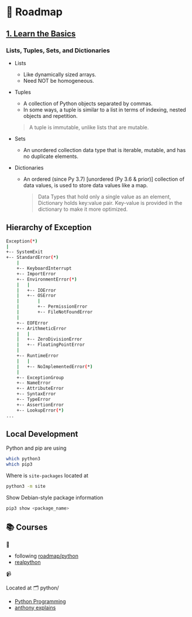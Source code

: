# 🌅 Roadmap

## [1. Learn the Basics](https://trello.com/c/EDFcfSj8/56-1-learn-the-basics)

### Lists, Tuples, Sets, and Dictionaries

- Lists

  - Like dynamically sized arrays.
  - Need NOT be homogeneous.

- Tuples

  - A collection of Python objects separated by commas.
  - In some ways, a tuple is similar to a list in terms of indexing, nested objects and repetition.

  > A tuple is immutable, unlike lists that are mutable.

- Sets

  - An unordered collection data type that is iterable, mutable, and has no duplicate elements.

- Dictionaries

  - An ordered (since Py 3.7) [unordered (Py 3.6 & prior)] collection of data values, is used to store data values like a map.

    > Data Types that hold only a single value as an element, <br/>
    > Dictionary holds key:value pair. Key-value is provided in the dictionary to make it more optimized.

## Hierarchy of Exception

```bash
Exception(*)
|
+-- SystemExit
+-- StandardError(*)
    |
    +-- KeyboardInterrupt
    +-- ImportError
    +-- EnvironmentError(*)
    |   |
    |   +-- IOError
    |   +-- OSError
    |       |
    |       +-- PermissionError
    |       +-- FileNotFoundError
    |
    +-- EOFError
    +-- ArithmeticError
    |   |
    |   +-- ZeroDivisionError
    |   +-- FloatingPointError
    |
    +-- RuntimeError
    |   |
    |   +-- NoImplementedError(*)
    |
    +-- ExceptionGroup
    +-- NameError
    +-- AttributeError
    +-- SyntaxError
    +-- TypeError
    +-- AssertionError
    +-- LookupError(*)
...
```

## Local Development

Python and pip are using

```bash
which python3
which pip3
```

Where is `site-packages` located at

```bash
python3 -m site
```

Show Debian-style package information

```bash
pip3 show <package_name>
```

## 📚 Courses

📑

- following [roadmap/python](https://roadmap.sh/python)
- [realpython](https://realpython.com/)

📹

Located at 🗂️ python/

- [Python Programming](https://www.youtube.com/playlist?list=PL_c9BZzLwBRLrHc6MntpdrNPKoC2tJr0z)
- [anthony explains](https://www.youtube.com/playlist?list=PLWBKAf81pmOaP9naRiNAqug6EBnkPakvY)

